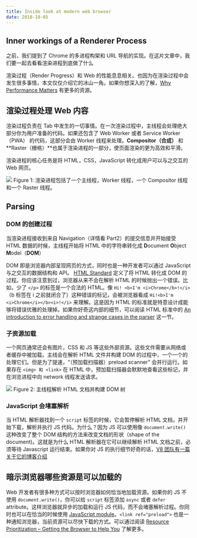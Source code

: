 ```yaml
---
title: Inside look at modern web browser
date: 2018-10-05
---
```


## Inner workings of a Renderer Process

之前，我们提到了 Chrome 的多进程构架和 URL 导航的实现。在这片文章中，我们要一起去看看渲染进程到底做了什么

渲染过程（Render Progress）和 Web 的性能息息相关。也因为在渲染过程中会发生很多事情，本文仅仅介绍它的冰山一角。如果你想深入的了解，[Why Performance Matters](https://developers.google.cn/web/fundamentals/performance/why-performance-matters/) 有更多的资源。

## 渲染过程处理 Web 内容

渲染过程负责在 Tab 中发生的一切事情。在一次渲染过程中，主线程会处理绝大部分你为用户准备的代码。如果还包含了 Web Worker 或者 Service Worker（PWA） 的代码，这部分会由 Worker 线程来处理。**Compositor（合成）** 和 **Raster（栅格）**也属于渲染进程的一部分，使页面渲染的更为高效和平滑。

渲染进程的核心任务是将 HTML，CSS，JavaScript 转化成用户可以与之交互的 Web 网页。

![](../resource/part3/renderer.png)
Figure 1: 渲染进程包括了一个主线程，Worker 线程，一个 Compositor 线程 和一个 Raster 线程。

## Parsing

### DOM 的创建过程

当渲染进程接收到来自 Navigation（详情看 Part2）的提交信息并开始接受 HTML 数据的时候，主线程开始将 HTML 中的字符串转化成 **D**ocument **O**bject **M**odel（**DOM**）

DOM 即是浏览器内部呈现网页的方式，同时也是一种开发者可以通过 JavaScript 与之交互的数据结构和 API。
[HTML Standard](https://html.spec.whatwg.org/) 定义了将 HTML 转化成 DOM 的过程。你应该注意到过，浏览器从来不会在解析 HTML 的时候抛出一个错误。比如，少了 `</p>` 的标签是一个合法的 HTML。像 `Hi! <b>I'm <i>Chrome</b>!</i>` （b 标签在 i 之前就闭合了）这种错误的标记，会被浏览器看成 `Hi!<b>I'm <i>Chrome</i></b><i>!</i>` 来理解。这是因为 HTML 的标准就是特意设计成能够将错误优雅的处理掉。如果你好奇这内部的细节，可以阅读 HTML 标准中的 [An introduction to error handling and strange cases in the parser](https://html.spec.whatwg.org/multipage/parsing.html#an-introduction-to-error-handling-and-strange-cases-in-the-parser) 这一节。

### 子资源加载

一个网页通常还会有图片，CSS 和 JS 等这些外部资源。这些文件需要从网络或者缓存中被加载。主线会在解析 HTML 文件并构建 DOM 的过程中，一个一个的处理它们。但是为了提速，“（预加载扫描器）preload scanner” 会并行运行。如果存在 `<img> 和 <link>` 在 HTML 中，预加载扫描器会默默地查看这些标记，并在浏览进程中向 network 线程发送请求。

![](../resource/part3/dom.png)
Figure 2: 主线程解析 HTML 文档并构建 DOM 树

### JavaScript 会堵塞解析

当 HTML 解析器找到一个 `script` 标签的时候，它会暂停解析 HTML 文档，并开始下载，解析并执行 JS 代码。为什么？因为 JS 可以使用像 `document.write()` 这种改变了整个 DOM 结构的方法来改变文档的形状（shape of the document)。这就是为什么 HTML 解析器在它可以继续解析 HTML 文档之前，必须等待 Javascript 运行结束。如果你对 JS 的执行细节好奇的话，[V8 团队有一篇关于它的博客介绍](https://mathiasbynens.be/notes/shapes-ics)

## 暗示浏览器哪些资源是可以加载的

Web 开发者有很多种方式可以按时浏览器如何恰当地加载资源。如果你的 JS 不使用 `document.write()`，你可以给 `script` 标签添加 `async` 或者 `defer` attribute。这样浏览器就异步的加载和运行 JS 代码，而不会堵塞解析过程。你同时也可以在恰当的时候使用 [JavaScript module](https://developers.google.cn/web/fundamentals/primers/modules)。`<link ref="preload">` 也是一种通知浏览器，当前资源可以尽快下载的方式。可以通过阅读 [Resource Prioritization – Getting the Browser to Help You](https://developers.google.cn/web/fundamentals/performance/resource-prioritization) 了解更多。
